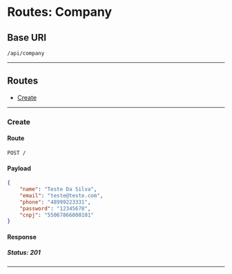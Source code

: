 # Routes: Company

## Base URI

    /api/company

---

## Routes

- [Create](###Create)

---

### Create

#### Route

    POST /

#### Payload

```json
{
	"name": "Teste Da Silva",
	"email": "teste@teste.com",
	"phone": "48999223331",
	"password": "12345678",
	"cnpj": "55067866000101"
}
```

#### Response

##### Status: 201

---
